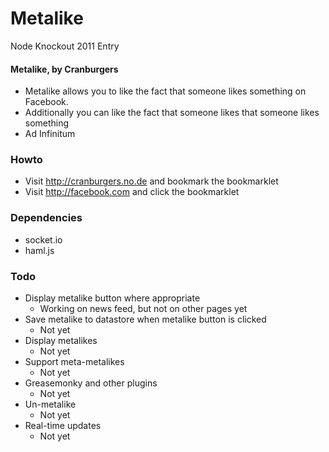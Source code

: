 Metalike
========

Node Knockout 2011 Entry

#### Metalike, by Cranburgers

- Metalike allows you to like the fact that someone likes something on Facebook.
- Additionally you can like the fact that someone likes that someone likes something
- Ad Infinitum

### Howto

- Visit http://cranburgers.no.de and bookmark the bookmarklet
- Visit http://facebook.com and click the bookmarklet

### Dependencies

- socket.io
- haml.js

### Todo

- Display metalike button where appropriate
  - Working on news feed, but not on other pages yet
- Save metalike to datastore when metalike button is clicked
  - Not yet
- Display metalikes 
  - Not yet
- Support meta-metalikes
  - Not yet
- Greasemonky and other plugins
  - Not yet
- Un-metalike
  - Not yet
- Real-time updates
  - Not yet

